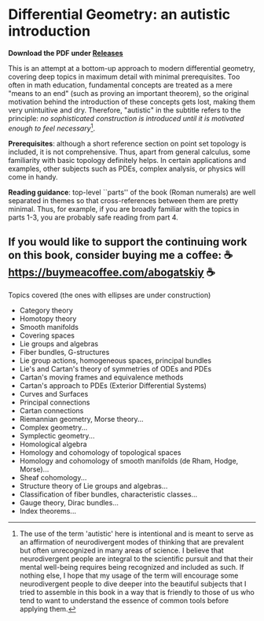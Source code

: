 # Differential Geometry: an autistic introduction

**Download the PDF under [Releases](https://github.com/abogatskiy/Geometry-Autistic-Intro/releases)**

This is an attempt at a bottom-up approach to modern differential geometry, covering deep topics in maximum detail with minimal prerequisites. Too often in math education, fundamental concepts are treated as a mere "means to an end" (such as proving an important theorem), so the original motivation behind the introduction of these concepts gets lost, making them very unintuitive and dry. Therefore, "autistic" in the subtitle refers to the principle: *no sophisticated construction is introduced until it is motivated enough to feel necessary*[^1].

**Prerequisites**: although a short reference section on point set topology is included, it is not comprehensive. Thus, apart from general calculus, some familiarity with basic topology definitely helps. In certain applications and examples, other subjects such as PDEs, complex analysis, or physics will come in handy.

**Reading guidance**: top-level ``parts'' of the book (Roman numerals) are well separated in themes so that cross-references between them are pretty minimal. Thus, for example, if you are broadly familiar with the topics in parts 1-3, you are probably safe reading from part 4.


##    If you would like to support the continuing work on this book, consider buying me a coffee:  ☕ https://buymeacoffee.com/abogatskiy ☕

Topics covered (the ones with ellipses are under construction)
* Category theory
* Homotopy theory
* Smooth manifolds
* Covering spaces
* Lie groups and algebras
* Fiber bundles, G-structures
* Lie group actions, homogeneous spaces, principal bundles
* Lie's and Cartan's theory of symmetries of ODEs and PDEs
* Cartan's moving frames and equivalence methods
* Cartan's approach to PDEs (Exterior Differential Systems)
* Curves and Surfaces
* Principal connections
* Cartan connections
* Riemannian geometry, Morse theory...
* Complex geometry...
* Symplectic geometry...
* Homological algebra
* Homology and cohomology of topological spaces
* Homology and cohomology of smooth manifolds (de Rham, Hodge, Morse)...
* Sheaf cohomology...
* Structure theory of Lie groups and algebras...
* Classification of fiber bundles, characteristic classes...
* Gauge theory, Dirac bundles...
* Index theorems...


[^1]: The use of the term 'autistic' here is intentional and is meant to serve as an affirmation of neurodivergent modes of thinking that are prevalent but often unrecognized in many areas of science. I believe that neurodivergent people are integral to the scientific pursuit and that their mental well-being requires being recognized and included as such. If nothing else, I hope that my usage of the term will encourage some neurodivergent people to dive deeper into the beautiful subjects that I tried to assemble in this book in a way that is friendly to those of us who tend to want to understand the essence of common tools before applying them.
